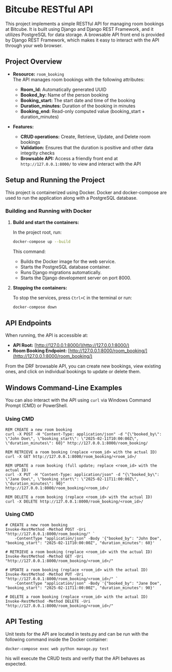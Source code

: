 # Bitcube RESTful API

This project implements a simple RESTful API for managing room bookings at Bitcube. It is built using Django and Django REST Framework, and it utilizes PostgreSQL for data storage. A browsable API front end is provided by Django REST Framework, which makes it easy to interact with the API through your web browser.

## Project Overview

- **Resource:** `room_booking`  
  The API manages room bookings with the following attributes:
  - **Room_Id:** Automatically generated UUID
  - **Booked_by:** Name of the person booking
  - **Booking_start:** The start date and time of the booking
  - **Duration_minutes:** Duration of the booking in minutes
  - **Booking_end:** Read-only computed value (booking_start + duration_minutes)

- **Features:**  
  - **CRUD operations:** Create, Retrieve, Update, and Delete room bookings  
  - **Validation:** Ensures that the duration is positive and other data integrity checks  
  - **Browsable API:** Access a friendly front end at `http://127.0.0.1:8000/` to view and interact with the API

## Setup and Running the Project

This project is containerized using Docker. Docker and docker-compose are used to run the application along with a PostgreSQL database.

### Building and Running with Docker

1. **Build and start the containers:**

    In the project root, run:
    ```bash
    docker-compose up --build
    ```

    This command:
    - Builds the Docker image for the web service.
    - Starts the PostgreSQL database container.
    - Runs Django migrations automatically.
    - Starts the Django development server on port 8000.

2. **Stopping the containers:**

    To stop the services, press `Ctrl+C` in the terminal or run:
    ```bash
    docker-compose down
    ```

## API Endpoints

When running, the API is accessible at:  
- **API Root:** [http://127.0.0.1:8000/](http://127.0.0.1:8000/)  
- **Room Booking Endpoint:** [http://127.0.0.1:8000/room_booking/](http://127.0.0.1:8000/room_booking/)

From the DRF browsable API, you can create new bookings, view existing ones, and click on individual bookings to update or delete them.

## Windows Command-Line Examples

You can also interact with the API using `curl` via Windows Command Prompt (CMD) or PowerShell.

### Using CMD

```batch
REM CREATE a new room booking
curl -X POST -H "Content-Type: application/json" -d "{\"booked_by\": \"John Doe\", \"booking_start\": \"2025-02-11T10:00:00Z\", \"duration_minutes\": 60}" http://127.0.0.1:8000/room_booking/

REM RETRIEVE a room booking (replace <room_id> with the actual ID)
curl -X GET http://127.0.0.1:8000/room_booking/<room_id>/

REM UPDATE a room booking (full update; replace <room_id> with the actual ID)
curl -X PUT -H "Content-Type: application/json" -d "{\"booked_by\": \"Jane Doe\", \"booking_start\": \"2025-02-11T11:00:00Z\", \"duration_minutes\": 90}" http://127.0.0.1:8000/room_booking/<room_id>/

REM DELETE a room booking (replace <room_id> with the actual ID)
curl -X DELETE http://127.0.0.1:8000/room_booking/<room_id>/
```

### Using CMD

```batch
# CREATE a new room booking
Invoke-RestMethod -Method POST -Uri "http://127.0.0.1:8000/room_booking/" `
    -ContentType "application/json" -Body '{"booked_by": "John Doe", "booking_start": "2025-02-11T10:00:00Z", "duration_minutes": 60}'

# RETRIEVE a room booking (replace <room_id> with the actual ID)
Invoke-RestMethod -Method GET -Uri "http://127.0.0.1:8000/room_booking/<room_id>/"

# UPDATE a room booking (replace <room_id> with the actual ID)
Invoke-RestMethod -Method PUT -Uri "http://127.0.0.1:8000/room_booking/<room_id>/" `
    -ContentType "application/json" -Body '{"booked_by": "Jane Doe", "booking_start": "2025-02-11T11:00:00Z", "duration_minutes": 90}'

# DELETE a room booking (replace <room_id> with the actual ID)
Invoke-RestMethod -Method DELETE -Uri "http://127.0.0.1:8000/room_booking/<room_id>/"
```

## API Testing

Unit tests for the API are located in tests.py and can be run with the following command inside the Docker container:

```batch
docker-compose exec web python manage.py test
```

his will execute the CRUD tests and verify that the API behaves as expected.
